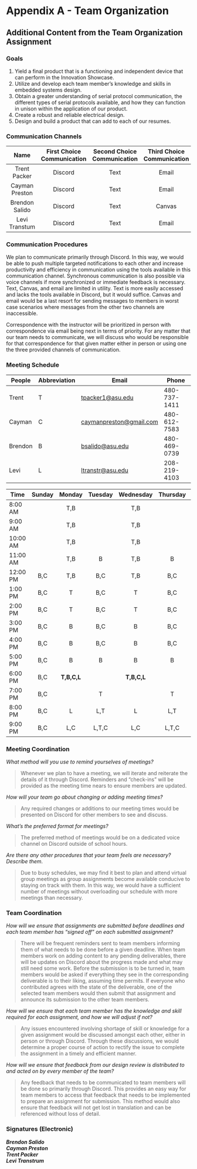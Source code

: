# Appendix A - Team Organization

## Additional Content from the Team Organization Assignment 

### Goals

1. Yield a final product that is a functioning and independent device that can perform in the Innovation Showcase.  
2. Utilize and develop each team member’s knowledge and skills in embedded systems design.  
3. Obtain a greater understanding of serial protocol communication, the different types of serial protocols available, and how they can function in unison within the application of our product.  
4. Create a robust and reliable electrical design.  
5. Design and build a product that can add to each of our resumes. 

### Communication Channels

|      Name      | First Choice Communication | Second Choice Communication | Third Choice Communication |
|:--------------:|:--------------------------:|:---------------------------:|:--------------------------:|
| Trent Packer   |           Discord          |             Text            |            Email           |
| Cayman Preston |           Discord          |             Text            |            Email           |
| Brendon Salido |           Discord          |             Text            |           Canvas           |
| Levi Transtum  |           Discord          |             Text            |            Email           |

### Communication Procedures

We plan to communicate primarily through Discord. In this way, we would be able to push multiple targeted notifications to each other and increase productivity and efficiency in communication using the tools available in this communication channel. Synchronous communication is also possible via voice channels if more synchronized or immediate feedback is necessary. Text, Canvas, and email are limited in utility. Text is more easily accessed and lacks the tools available in Discord, but it would suffice. Canvas and email would be a last resort for sending messages to members in worst case scenarios where messages from the other two channels are inaccessible.  

Correspondence with the instructor will be prioritized in person with correspondence via email being next in terms of priority. For any matter that our team needs to communicate, we will discuss who would be responsible for that correspondence for that given matter either in person or using one the three provided channels of communication.

### Meeting Schedule

| People  	| Abbreviation 	| Email                   	| Phone        	|
|---------	|--------------	|-------------------------	|--------------	|
| Trent   	| T            	| tpacker1@asu.edu        	| 480-737-1411 	|
| Cayman  	| C            	| caymanpreston@gmail.com 	| 480-612-7583 	|
| Brendon 	| B            	| bsalido@asu.edu         	| 480-469-0739 	|
| Levi    	| L            	| ltranstr@asu.edu        	| 208-219-4103 	|

| Time     	| Sunday 	|  Monday 	| Tuesday 	| Wednesday 	| Thursday 	|  Friday 	| Saturday 	|
|----------	|:------:	|:-------:	|:-------:	|:---------:	|:--------:	|:-------:	|:--------:	|
|  8:00 AM 	|        	|   T,B   	|         	|    T,B    	|          	|   L,B   	|     L    	|
|  9:00 AM 	|        	|   T,B   	|         	|    T,B    	|          	|   L,B   	|    L,T   	|
| 10:00 AM 	|        	|   T,B   	|         	|    T,B    	|          	|   L,B   	|   L,T,C  	|
| 11:00 AM 	|        	|   T,B   	|    B    	|    T,B    	|     B    	|   L,B   	|   L,T,C  	|
| 12:00 PM 	|   B,C  	|   T,B   	|   B,C   	|    T,B    	|    B,C   	|   L,B   	|  **L,T,B,C** 	|
|  1:00 PM 	|   B,C  	|    T    	|   B,C   	|     T     	|    B,C   	|   L,B   	|  **L,T,B,C** 	|
|  2:00 PM 	|   B,C  	|    T    	|   B,C   	|     T     	|    B,C   	|   L,B   	|  **L,T,B,C** 	|
|  3:00 PM 	|   B,C  	|    B    	|   B,C   	|     B     	|    B,C   	|   L,B   	|   L,T,B  	|
|  4:00 PM 	|   B,C  	|    B    	|   B,C   	|     B     	|    B,C   	|   L,B   	|   L,T,B  	|
|  5:00 PM 	|   B,C  	|    B    	|    B    	|     B     	|     B    	|   L,B   	|    L,B   	|
|  6:00 PM 	|   B,C  	| **T,B,C,L** 	|         	|  **T,B,C,L**  	|          	|   L,B   	|    L,B   	|
|  7:00 PM 	|   B,C  	|         	|    T    	|           	|     T    	|   L,B   	|    L,B   	|
|  8:00 PM 	|   B,C  	|    L    	|   L,T   	|     L     	|    L,T   	| **L,T,B,C**	|    L,B   	|
|  9:00 PM 	|   B,C  	|   L,C   	|  L,T,C  	|    L,C    	|   L,T,C  	| **L,T,B,C** 	|    L,B   	|  

### Meeting Coordination
*What method will you use to remind yourselves of meetings?*  
> Whenever we plan to have a meeting, we will iterate and reiterate the details of it through Discord. Reminders and “check-ins” will be provided as the meeting time nears to ensure members are updated. 

*How will your team go about changing or adding meeting times?*  
> Any required changes or additions to our meeting times would be presented on Discord for other members to see and discuss. 

*What’s the preferred format for meetings?*  
> The preferred method of meetings would be on a dedicated voice channel on Discord outside of school hours. 

*Are there any other procedures that your team feels are necessary? Describe them.*  
> Due to busy schedules, we may find it best to plan and attend virtual group meetings as group assignments become available conducive to staying on track with them. In this way, we would have a sufficient number of meetings without overloading our schedule with more meetings than necessary. 

### Team Coordination
*How will we ensure that assignments are submitted before deadlines and each team member has “signed off” on each submitted assignment?*  
> There will be frequent reminders sent to team members informing them of what needs to be done before a given deadline. When team members work on adding content to any pending deliverables, there will be updates on Discord about the progress made and what may still need some work. Before the submission is to be turned in, team members would be asked if everything they see in the corresponding deliverable is to their liking, assuming time permits. If everyone who contributed agrees with the state of the deliverable, one of the selected team members would then submit that assignment and announce its submission to the other team members.

*How will we ensure that each team member has the knowledge and skill required for each assignment, and how we will adjust if not?*  
> Any issues encountered involving shortage of skill or knowledge for a given assignment would be discussed amongst each other, either in person or through Discord. Through these discussions, we would determine a proper course of action to rectify the issue to complete the assignment in a timely and efficient manner.

*How will we ensure that feedback from our design review is distributed to and acted on by every member of the team?*  
> Any feedback that needs to be communicated to team members will be done so primarily through Discord. This provides an easy way for team members to access that feedback that needs to be implemented to prepare an assignment for submission. This method would also ensure that feedback will not get lost in translation and can be referenced without loss of detail. 

### Signatures (Electronic)

***Brendon Salido***  
***Cayman Preston***  
***Trent Packer***  
***Levi Transtrum***

